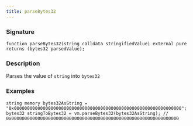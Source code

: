 ```yaml
---
title: parseBytes32
---
```


### Signature

```solidity
function parseBytes32(string calldata stringifiedValue) external pure returns (bytes32 parsedValue);
```

### Description

Parses the value of `string` into `bytes32`

### Examples

```solidity
string memory bytes32AsString = "0x0000000000000000000000000000000000000000000000000000000000000000";
bytes32 stringToBytes32 = vm.parseBytes32(bytes32AsString); // 0x0000000000000000000000000000000000000000000000000000000000000000
```
